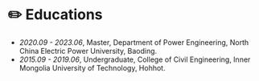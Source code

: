 # ✏️ Educations

- *2020.09 - 2023.06*, Master, Department of Power Engineering, North China Electric Power University, Baoding.
- *2015.09 - 2019.06*, Undergraduate, College of Civil Engineering, Inner Mongolia University of Technology, Hohhot.